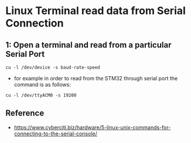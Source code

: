 # Linux Terminal read data from Serial Connection

## 1: Open a terminal and read from a particular Serial Port

`cu -l /dev/device -s baud-rate-speed`

- for example in order to read from the STM32 through serial port the command is as follows:

`cu -l /dev/ttyACM0 -s 19200`

## Reference
- https://www.cyberciti.biz/hardware/5-linux-unix-commands-for-connecting-to-the-serial-console/



